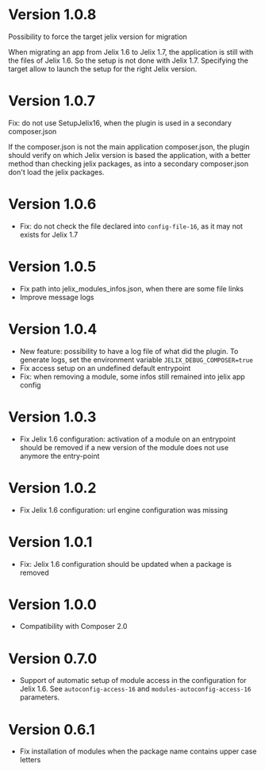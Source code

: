 Version 1.0.8
=============

Possibility to force the target jelix version for migration

When migrating an app from Jelix 1.6 to Jelix 1.7, the application is still
with the files of Jelix 1.6. So the setup is not done with Jelix 1.7.
Specifying the target allow to launch the setup for the right Jelix version.

Version 1.0.7
=============

Fix: do not use SetupJelix16, when the plugin is used in a secondary composer.json

If the composer.json is not the main application composer.json, the plugin should verify on which Jelix version is
based the application, with a better method than checking jelix packages, as into
a secondary composer.json don't load the jelix packages.


Version 1.0.6
=============

- Fix: do not check the file declared into `config-file-16`, as it may not exists for Jelix 1.7

Version 1.0.5
=============

- Fix path into jelix_modules_infos.json, when there are some file links
- Improve message logs

Version 1.0.4
=============

- New feature: possibility to have a log file of what did the plugin.
  To generate logs, set the environment variable `JELIX_DEBUG_COMPOSER=true`
- Fix access setup on an undefined default entrypoint
- Fix: when removing a module, some infos still remained into jelix app config

Version 1.0.3
=============

- Fix Jelix 1.6 configuration: activation of a module on an entrypoint should
  be removed if a new version of the module does not use anymore the entry-point

Version 1.0.2
=============

- Fix Jelix 1.6 configuration: url engine configuration was missing

Version 1.0.1
=============

- Fix: Jelix 1.6 configuration should be updated when a package is removed

Version 1.0.0
=============

- Compatibility with Composer 2.0


Version 0.7.0
=============

- Support of automatic setup of module access in the configuration for Jelix 1.6.
  See `autoconfig-access-16` and `modules-autoconfig-access-16` parameters.


Version 0.6.1
=============

- Fix installation of modules when the package name contains upper case letters
